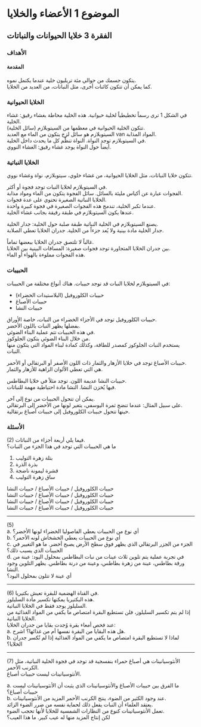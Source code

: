 # الموضوع 1 الأعضاء والخلايا

## الفقرة 3 خلايا الحيوانات والنباتات

### الأهداف

#### المقدمة

يتكون جسمك من حوالي مئة تريليون خلية عندما يكتمل نموه.  
كما يمكن أن تتكون كائنات أخرى، مثل النباتات، من العديد من الخلايا.  

### الخلايا الحيوانية  

في الشكل 1 ترى رسماً تخطيطياً لخلية حيوانية. هذه الخلية محاطة بغشاء رقيق: غشاء الخلية.  
تتكون الخلية الحيوانية في معظمها من السيتوبلازم (سائل الخلية).  
السيتوبلازم هو سائل لزج يتكون من الماء مع العديد van المواد المذابة.  
في السيتوبلازم توجد النواة. النواة تنظّم كل ما يحدث داخل الخلية.  
أيضاً حول النواة يوجد غشاء رقيق: الغشاء النووي.  

### الخلايا النباتية  

تتكون خلايا النباتات، مثل الخلايا الحيوانية، من غشاء خلوي، سيتوبلازم، نواة وغشاء نووي.  

في السيتوبلازم لخلايا النبات توجد فجوة أو أكثر.  
الفجوات عبارة عن أكياس مليئة بالسائل. سائل الفجوة يتكون من الماء ومواد مذابة.  
الخلايا النباتية الصغيرة تحتوي على عدة فجوات.  
عندما تكبر الخلية، تندمج هذه الفجوات الصغيرة في فجوة كبيرة واحدة.  
عندها يكون السيتوبلازم في طبقة رقيقة بجانب غشاء الخلية.  

يصنع السيتوبلازم في الخلية النباتية طبقة صلبة حول الخلية: جدار الخلية.  
جدار الخلية مادة بينية ولا يُعد جزءاً من الخلية. جدران الخلايا تعطي الصلابة.  

غالباً لا تلتصق جدران الخلايا ببعضها تماماً.  
بين جدران الخلايا المتجاورة توجد فجوات صغيرة: المسافات البينية بين الخلايا.  
هذه الفجوات مملوءة بالهواء أو الماء.  

### الحبيبات  

في السيتوبلازم لخلايا النبات قد توجد حبيبات. هناك أنواع مختلفة من الحبيبات:  
- حبيبات الكلوروفيل (البلاستيدات الخضراء)  
- حبيبات الأصباغ  
- حبيبات النشا  

حبيبات الكلوروفيل توجد في الأجزاء الخضراء من النبات، خاصة الأوراق.  
بفضلها يظهر النبات باللون الأخضر.  
في هذه الحبيبات تتم عملية البناء الضوئي.  
من خلال البناء الضوئي يتكون الجلوكوز.  
يستخدم النبات الجلوكوز كمصدر للطاقة، وكذلك كمادة لبناء المواد التي يتكون منها النبات.  

حبيبات الأصباغ توجد في خلايا الأزهار والثمار ذات اللون الأصفر أو البرتقالي أو الأحمر.  
هي التي تعطي الألوان الزاهية للأزهار والثمار.  

حبيبات النشا عديمة اللون. توجد مثلاً في خلايا البطاطس.  
فيها يُخزن النشا. النشا مادة احتياطية مهمة للنباتات.  

يمكن أن تتحول الحبيبات من نوع إلى آخر.  
على سبيل المثال: عندما تنضج ثمرة اليوسفي، يتغير لونها من الأخضر إلى البرتقالي.  
حينها تتحول حبيبات الكلوروفيل إلى حبيبات أصباغ برتقالية.  

### الأسئلة  

(2) فيما يلي أربعة أجزاء من النباتات.  
ما هي الحبيبات التي توجد في هذا الجزء من النبات؟  
1. بتلة زهرة التوليب  
2. بذرة الذرة  
3. قشرة ليمونة ناضجة  
4. ساق زهرة التوليب  

حبيبات الكلوروفيل / حبيبات الأصباغ / حبيبات النشا  
حبيبات الكلوروفيل / حبيبات الأصباغ / حبيبات النشا  
حبيبات الكلوروفيل / حبيبات الأصباغ / حبيبات النشا  
حبيبات الكلوروفيل / حبيبات الأصباغ / حبيبات النشا  

---

(5)  
a. أي نوع من الحبيبات يعطي الفاصوليا الخضراء لونها الأخضر؟  
b. أي نوع من الحبيبات يعطي الخشخاش لونه الأحمر؟  
c. الجزء من الجزر البرتقالي الذي يظهر فوق سطح الأرض يصبح أخضر. ما هو التغيير في الحبيبات الذي يسبب ذلك؟  
d. في تجربة عملية يتم تلوين ثلاث عينات من نبات البطاطس بمحلول اليود: عينة من ورقة بطاطس، عينة من زهرة بطاطس، وعينة من درنة بطاطس. يظهر التلوين وجود النشا.  
أي عينة لا تتلون بمحلول اليود؟  

---

(6) في القناة الهضمية للبقرة تعيش بكتيريا.  
هذه البكتيريا يمكنها تكسير مادة السليلوز.  
السليلوز يوجد فقط في الخلايا النباتية.  
إذا لم يتم تكسير السليلوز، فلن تستطيع البقرة امتصاص ما يكفي من المواد الغذائية من الخلايا النباتية.  
عند فحص أمعاء بقرة وُجدت بقايا من جدران الخلايا:  
a. هل هذه البقايا من البقرة نفسها أم من غذائها؟ اشرح.  
b. لماذا لا تستطيع البقرة امتصاص ما يكفي من المواد الغذائية إذا لم تُكسر جدران الخلايا؟  

---

(7) الأنثوسيانينات هي أصباغ حمراء بنفسجية قد توجد في فجوة الخلية النباتية، مثل الكرنب الأحمر.  
الأنثوسيانينات ليست حبيبات أصباغ.  

a. ما الفرق بين حبيبات الأصباغ والأنثوسيانينات الذي يثبت أن الأنثوسيانينات ليست حبيبات أصباغ؟  
b. عند وجود الكثير من الضوء، ينتج الكرنب الأحمر المزيد من الأنثوسيانينات.  
يعتقد العلماء أن النبات يفعل ذلك لحماية نفسه من ضرر الضوء الزائد.  
تعمل الأنثوسيانينات كنوع من النظارات الشمسية للخلايا لأنها تحجب الضوء.  
لكن إنتاج المزيد منها له عيب كبير. ما هذا العيب؟  
